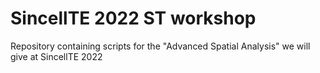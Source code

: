 # SincellTE 2022 ST workshop
 Repository containing scripts for the "Advanced Spatial Analysis" we will give at SincellTE 2022
